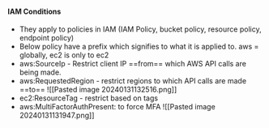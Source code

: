 #### IAM Conditions 
- They apply to policies in IAM (IAM Policy, bucket policy, resource policy, endpoint policy)
- Below policy have a prefix which signifies to what it is applied to. aws = globally, ec2 is only to ec2
- aws:SourceIp - Restrict client IP ==from== which AWS API calls are being made.
- aws:RequestedRegion  - restrict regions to which API calls are made ==to==
![[Pasted image 20240131132516.png]]
- ec2:ResourceTag - restrict based on tags
- aws:MultiFactorAuthPresent: to force MFA
![[Pasted image 20240131131947.png]]

